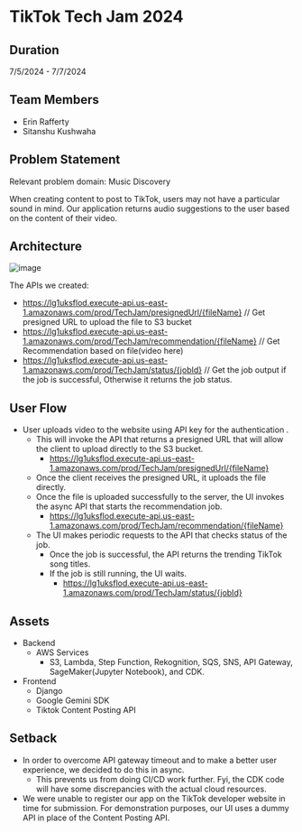 # TikTok Tech Jam 2024 #

## Duration ## 

7/5/2024 - 7/7/2024 

## Team Members ##
- Erin Rafferty
- Sitanshu Kushwaha

## Problem Statement ##

Relevant problem domain: Music Discovery

When creating content to post to TikTok, users may not have a particular sound in mind.  Our application returns audio suggestions to the user based on the content of their video.

## Architecture ##

![image](https://github.com/ernraff/tech-jam-2024/assets/103540977/e08c8452-dd45-462b-b212-fbf3eb81b1b8)

The APIs we created:
- https://lg1uksflod.execute-api.us-east-1.amazonaws.com/prod/TechJam/presignedUrl/{fileName}   // Get presigned URL to upload the file to S3 bucket  
- https://lg1uksflod.execute-api.us-east-1.amazonaws.com/prod/TechJam/recommendation/{fileName} // Get Recommendation based on file(video here) 
- https://lg1uksflod.execute-api.us-east-1.amazonaws.com/prod/TechJam/status/{jobId} // Get the job output if the job is successful, Otherwise it returns the job status.

## User Flow ## 
- User uploads video to the website using API key for the authentication .
  - This will invoke the API that returns a presigned URL that will allow the client to upload directly to the S3 bucket.
    - https://lg1uksflod.execute-api.us-east-1.amazonaws.com/prod/TechJam/presignedUrl/{fileName} 
  - Once the client receives the presigned URL, it uploads the file directly.
  - Once the file is uploaded successfully to the server, the UI invokes the async API that starts the recommendation job.
    - https://lg1uksflod.execute-api.us-east-1.amazonaws.com/prod/TechJam/recommendation/{fileName}
  - The UI makes periodic requests to the API that checks status of the job.
    - Once the job is successful, the API returns the trending TikTok song titles.
    - If the job is still running, the UI waits.
       - https://lg1uksflod.execute-api.us-east-1.amazonaws.com/prod/TechJam/status/{jobId} 

## Assets ##
- Backend 
  - AWS Services
    - S3, Lambda, Step Function, Rekognition, SQS, SNS, API Gateway, SageMaker(Jupyter Notebook), and CDK.
- Frontend
  - Django
  - Google Gemini SDK
  - Tiktok Content Posting API 

## Setback ##
- In order to overcome API gateway timeout and to make a better user experience, we decided to do this in async.
  - This prevents us from doing CI/CD work further. Fyi, the CDK code will have some discrepancies with the actual cloud resources. 
- We were unable to register our app on the TikTok developer website in time for submission.  For demonstration purposes, our UI uses a dummy API in place of the Content Posting API.




